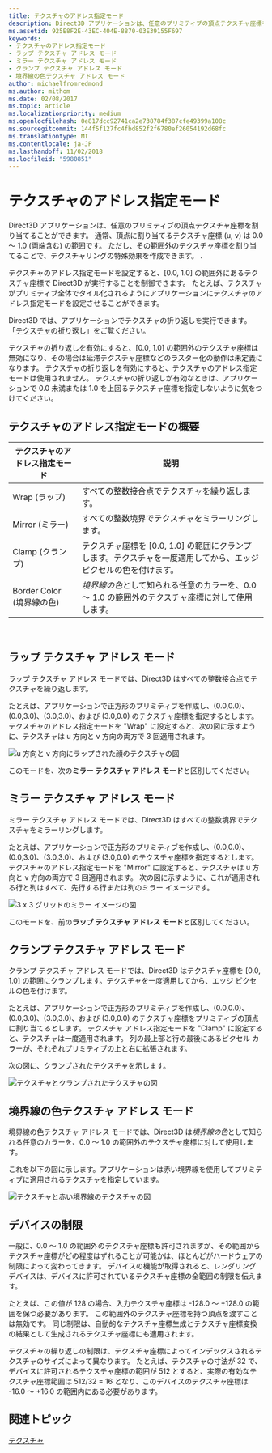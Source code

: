 ```yaml
---
title: テクスチャのアドレス指定モード
description: Direct3D アプリケーションは、任意のプリミティブの頂点テクスチャ座標を割り当てることができます。
ms.assetid: 925E8F2E-43EC-404E-8870-03E39155F697
keywords:
- テクスチャのアドレス指定モード
- ラップ テクスチャ アドレス モード
- ミラー テクスチャ アドレス モード
- クランプ テクスチャ アドレス モード
- 境界線の色テクスチャ アドレス モード
author: michaelfromredmond
ms.author: mithom
ms.date: 02/08/2017
ms.topic: article
ms.localizationpriority: medium
ms.openlocfilehash: 0e817dcc92741ca2e738784f387cfe49399a108c
ms.sourcegitcommit: 144f5f127fc4fbd852f2f6780ef26054192d68fc
ms.translationtype: MT
ms.contentlocale: ja-JP
ms.lasthandoff: 11/02/2018
ms.locfileid: "5980851"
---
```

# <a name="texture-addressing-modes"></a>テクスチャのアドレス指定モード


Direct3D アプリケーションは、任意のプリミティブの頂点テクスチャ座標を割り当てることができます。 通常、頂点に割り当てるテクスチャ座標 (u, v) は 0.0 ～ 1.0 (両端含む) の範囲です。 ただし、その範囲外のテクスチャ座標を割り当てることで、テクスチャリングの特殊効果を作成できます。 .

テクスチャのアドレス指定モードを設定すると、\[0.0, 1.0\] の範囲外にあるテクスチャ座標で Direct3D が実行することを制御できます。 たとえば、テクスチャがプリミティブ全体でタイル化されるようにアプリケーションにテクスチャのアドレス指定モードを設定させることができます。

Direct3D では、アプリケーションでテクスチャの折り返しを実行できます。 「[テクスチャの折り返し](texture-wrapping.md)」をご覧ください。

テクスチャの折り返しを有効にすると、\[0.0, 1.0\] の範囲外のテクスチャ座標は無効になり、その場合は延滞テクスチャ座標などのラスター化の動作は未定義になります。 テクスチャの折り返しを有効にすると、テクスチャのアドレス指定モードは使用されません。 テクスチャの折り返しが有効なときは、アプリケーションで 0.0 未満または 1.0 を上回るテクスチャ座標を指定しないように気をつけてください。

## <a name="span-idsummaryofthetextureaddressingmodesspanspan-idsummaryofthetextureaddressingmodesspanspan-idsummaryofthetextureaddressingmodesspansummary-of-the-texture-addressing-modes"></a><span id="Summary_of_the_texture_addressing_modes"></span><span id="summary_of_the_texture_addressing_modes"></span><span id="SUMMARY_OF_THE_TEXTURE_ADDRESSING_MODES"></span>テクスチャのアドレス指定モードの概要


| テクスチャのアドレス指定モード | 説明                                                                                                                           |
|-------------------------|---------------------------------------------------------------------------------------------------------------------------------------|
| Wrap (ラップ)                    | すべての整数接合点でテクスチャを繰り返します。                                                                                        |
| Mirror (ミラー)                  | すべての整数境界でテクスチャをミラーリングします。                                                                                        |
| Clamp (クランプ)                   | テクスチャ座標を \[0.0, 1.0\] の範囲にクランプします。テクスチャを一度適用してから、エッジ ピクセルの色を付けます。 |
| Border Color (境界線の色)            | *境界線の色*として知られる任意のカラーを、0.0 ～ 1.0 の範囲外のテクスチャ座標に対して使用します。                         |

 

## <a name="span-idwraptextureaddressmodespanspan-idwraptextureaddressmodespanspan-idwraptextureaddressmodespanwrap-texture-address-mode"></a><span id="Wrap_texture_address_mode"></span><span id="wrap_texture_address_mode"></span><span id="WRAP_TEXTURE_ADDRESS_MODE"></span>ラップ テクスチャ アドレス モード


ラップ テクスチャ アドレス モードでは、Direct3D はすべての整数接合点でテクスチャを繰り返します。

たとえば、アプリケーションで正方形のプリミティブを作成し、(0.0,0.0)、(0.0,3.0)、(3.0,3.0)、および (3.0,0.0) のテクスチャ座標を指定するとします。 テクスチャのアドレス指定モードを "Wrap" に設定すると、次の図に示すように、テクスチャは u 方向と v 方向の両方で 3 回適用されます。

![u 方向と v 方向にラップされた顔のテクスチャの図](images/wrap.png)

このモードを、次の**ミラー テクスチャ アドレス モード**と区別してください。

## <a name="span-idmirrortextureaddressmodespanspan-idmirrortextureaddressmodespanspan-idmirrortextureaddressmodespanmirror-texture-address-mode"></a><span id="Mirror_texture_address_mode"></span><span id="mirror_texture_address_mode"></span><span id="MIRROR_TEXTURE_ADDRESS_MODE"></span>ミラー テクスチャ アドレス モード


ミラー テクスチャ アドレス モードでは、Direct3D はすべての整数境界でテクスチャをミラーリングします。

たとえば、アプリケーションで正方形のプリミティブを作成し、(0.0,0.0)、(0.0,3.0)、(3.0,3.0)、および (3.0,0.0) のテクスチャ座標を指定するとします。 テクスチャのアドレス指定モードを "Mirror" に設定すると、テクスチャは u 方向と v 方向の両方で 3 回適用されます。 次の図に示すように、これが適用される行と列はすべて、先行する行または列のミラー イメージです。

![3 x 3 グリッドのミラー イメージの図](images/mirror.png)

このモードを、前の**ラップ テクスチャ アドレス モード**と区別してください。

## <a name="span-idclamptextureaddressmodespanspan-idclamptextureaddressmodespanspan-idclamptextureaddressmodespanclamp-texture-address-mode"></a><span id="Clamp_texture_address_mode"></span><span id="clamp_texture_address_mode"></span><span id="CLAMP_TEXTURE_ADDRESS_MODE"></span>クランプ テクスチャ アドレス モード


クランプ テクスチャ アドレス モードでは、Direct3D はテクスチャ座標を \[0.0, 1.0\] の範囲にクランプします。テクスチャを一度適用してから、エッジ ピクセルの色を付けます。

たとえば、アプリケーションで正方形のプリミティブを作成し、(0.0,0.0)、(0.0,3.0)、(3.0,3.0)、および (3.0,0.0) のテクスチャ座標をプリミティブの頂点に割り当てるとします。 テクスチャ アドレス指定モードを "Clamp" に設定すると、テクスチャは一度適用されます。 列の最上部と行の最後にあるピクセル カラーが、それぞれプリミティブの上と右に拡張されます。

次の図に、クランプされたテクスチャを示します。

![テクスチャとクランプされたテクスチャの図](images/clamp.png)

## <a name="span-idbordercolortextureaddressmodespanspan-idbordercolortextureaddressmodespanspan-idbordercolortextureaddressmodespanborder-color-texture-address-mode"></a><span id="Border_Color_texture_address_mode"></span><span id="border_color_texture_address_mode"></span><span id="BORDER_COLOR_TEXTURE_ADDRESS_MODE"></span>境界線の色テクスチャ アドレス モード


境界線の色テクスチャ アドレス モードでは、Direct3D は*境界線の色*として知られる任意のカラーを、0.0 ～ 1.0 の範囲外のテクスチャ座標に対して使用します。

これを以下の図に示します。アプリケーションは赤い境界線を使用してプリミティブに適用されるテクスチャを指定しています。

![テクスチャと赤い境界線のテクスチャの図](images/border.png)

## <a name="span-iddevicelimitationsspanspan-iddevicelimitationsspanspan-iddevicelimitationsspandevice-limitations"></a><span id="Device_Limitations"></span><span id="device_limitations"></span><span id="DEVICE_LIMITATIONS"></span>デバイスの制限


一般に、0.0 ～ 1.0 の範囲外のテクスチャ座標も許可されますが、その範囲からテクスチャ座標がどの程度はずれることが可能かは、ほとんどがハードウェアの制限によって変わってきます。 デバイスの機能が取得されると、レンダリング デバイスは、デバイスに許可されているテクスチャ座標の全範囲の制限を伝えます。

たとえば、この値が 128 の場合、入力テクスチャ座標は -128.0 ～ +128.0 の範囲を保つ必要があります。 この範囲外のテクスチャ座標を持つ頂点を渡すことは無効です。 同じ制限は、自動的なテクスチャ座標生成とテクスチャ座標変換の結果として生成されるテクスチャ座標にも適用されます。

テクスチャの繰り返しの制限は、テクスチャ座標によってインデックスされるテクスチャのサイズによって異なります。 たとえば、テクスチャの寸法が 32 で、デバイスに許可されるテクスチャ座標の範囲が 512 とすると、実際の有効なテクスチャ座標範囲は 512/32 = 16 となり、このデバイスのテクスチャ座標は -16.0 ～ +16.0 の範囲内にある必要があります。

## <a name="span-idrelated-topicsspanrelated-topics"></a><span id="related-topics"></span>関連トピック


[テクスチャ](textures.md)

 

 




